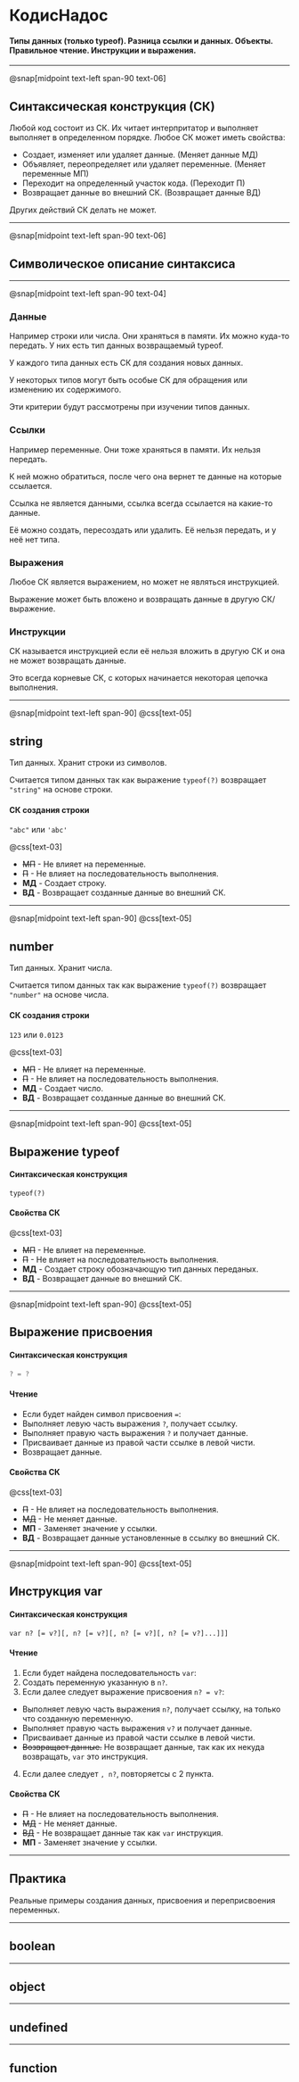 # КодисНадос

#### Типы данных (только typeof). Разница ссылки и данных. Объекты. Правильное чтение. Инструкции и выражения.

---

@snap[midpoint text-left span-90 text-06]

## Синтаксическая конструкция (СК)

Любой код состоит из СК. Их читает интерпритатор и выполняет выполняет в определенном порядке. Любое СК может иметь свойства:

- Создает, изменяет или удаляет данные. (Меняет данные МД)
- Объявляет, переопределяет или удаляет переменные. (Меняет переменные МП)
- Переходит на определенный участок кода. (Переходит П)
- Возвращает данные во внешний СК. (Возвращает данные ВД)

Других действий СК делать не может.

---

@snap[midpoint text-left span-90 text-06]

## Символическое описание синтаксиса

---

@snap[midpoint text-left span-90 text-04]

### Данные

Например строки или числа. Они храняться в памяти. Их можно куда-то передать. У них есть тип данных возвращаемый typeof.

У каждого типа данных есть СК для создания новых данных.

У некоторых типов могут быть особые СК для обращения или изменению их содержимого.

Эти критерии будут рассмотрены при изучении типов данных.

### Ссылки

Например переменные. Они тоже храняться в памяти. Их нельзя передать.

К ней можно обратиться, после чего она вернет те данные на которые ссылается.

Ссылка не является данными, ссылка всегда ссылается на какие-то данные.

Её можно создать, пересоздать или удалить. Её нельзя передать, и у неё нет типа.

### Выражения

Любое СК является выражением, но может не являться инструкцией.

Выражение может быть вложено и возвращать данные в другую СК/выражение.

### Инструкции

СК называется инструкцией если её нельзя вложить в другую СК и она не может возвращать данные.

Это всегда корневые СК, с которых начинается некоторая цепочка выполнения.

---

@snap[midpoint text-left span-90]
@css[text-05]

## string

Тип данных. Хранит строки из символов.

Считается типом данных так как выражение `typeof(?)` возвращает `"string"` на основе строки.

#### СК создания строки

`"abc"` или `'abc'`

@css[text-03]
- ~~МП~~ - Не влияет на переменные.
- ~~П~~ - Не влияет на последовательность выполнения.
- **МД** - Создает строку.
- **ВД** -  Возвращает созданные данные во внешний СК.

---

@snap[midpoint text-left span-90]
@css[text-05]

## number

Тип данных. Хранит числа.

Считается типом данных так как выражение `typeof(?)` возвращает `"number"` на основе числа.

#### СК создания строки

`123` или `0.0123`

@css[text-03]
- ~~МП~~ - Не влияет на переменные.
- ~~П~~ - Не влияет на последовательность выполнения.
- **МД** - Создает число.
- **ВД** -  Возвращает созданные данные во внешний СК.

---

@snap[midpoint text-left span-90]
@css[text-05]

## Выражение typeof

#### Синтаксическая конструкция

```
typeof(?)
```

#### Свойства СК

@css[text-03]
- ~~МП~~ - Не влияет на переменные.
- ~~П~~ - Не влияет на последовательность выполнения.
- **МД** - Создает строку обозначающую тип данных переданых.
- **ВД** -  Возвращает данные во внешний СК.

---

@snap[midpoint text-left span-90]
@css[text-05]

## Выражение присвоения

#### Синтаксическая конструкция

```js
? = ?
```

#### Чтение

- Если будет найден символ присвоения `=`:
- Выполняет левую часть выражения `?`, получает ссылку.
- Выполняет правую часть выражения `?` и получает данные.
- Присваивает данные из правой части ссылке в левой чисти.
- Возвращает данные.

#### Свойства СК

@css[text-03]
- ~~П~~ - Не влияет на последовательность выполнения.
- ~~МД~~ - Не меняет данные.
- **МП** - Заменяет значение у ссылки.
- **ВД** -  Возвращает данные установленные в ссылку во внешний СК.

---

@snap[midpoint text-left span-90]
@css[text-05]

## Инструкция var

#### Синтаксическая конструкция

```
var n? [= v?][, n? [= v?][, n? [= v?][, n? [= v?]...]]]
```

#### Чтение

1. Если будет найдена последовательность `var`:
2. Создать переменную указанную в `n?`.
3. Если далее следует выражение присвоения `n? = v?`:
  - Выполняет левую часть выражения `n?`, получает ссылку, на только что созданную переменную.
  - Выполняет правую часть выражения `v?` и получает данные.
  - Присваивает данные из правой части ссылке в левой чисти.
  - ~~Возвращает данные.~~ Не возвращает данные, так как их некуда возвращать, `var` это инструкция.
4. Если далее следует `, n?`, повторяетсы с 2 пункта.

#### Свойства СК

- ~~П~~ - Не влияет на последовательность выполнения.
- ~~МД~~ - Не меняет данные.
- ~~ВД~~ -  Не возвращает данные так как `var` инструкция.
- **МП** - Заменяет значение у ссылки.

---

## Практика

Реальные примеры создания данных, присвоения и переприсвоения переменных.

---

## boolean

---

## object

---

## undefined

---

## function

